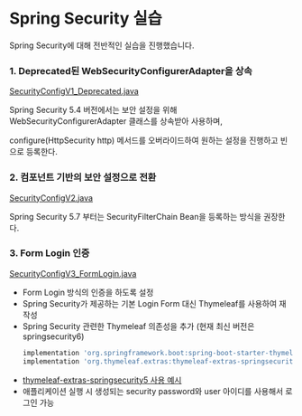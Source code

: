 # Spring Security 실습

Spring Security에 대해 전반적인 실습을 진행했습니다.

### 1. Deprecated된 WebSecurityConfigurerAdapter을 상속
[SecurityConfigV1_Deprecated.java](src/main/java/study/security/config/SecurityConfigV1_Deprecated.java)

Spring Security 5.4 버전에서는 보안 설정을 위해 WebSecurityConfigurerAdapter 클래스를 상속받아 사용하며, 

configure(HttpSecurity http) 메서드를 오버라이드하여 원하는 설정을 진행하고 빈으로 등록한다.

### 2. 컴포넌트 기반의 보안 설정으로 전환

[SecurityConfigV2.java](src/main/java/study/security/config/SecurityConfigV2.java)

Spring Security 5.7 부터는 SecurityFilterChain Bean을 등록하는 방식을 권장한다.

### 3. Form Login 인증

[SecurityConfigV3_FormLogin.java](src/main/java/study/security/config/SecurityConfigV3_FormLogin.java)

- Form Login 방식의 인증을 하도록 설정
- Spring Security가 제공하는 기본 Login Form 대신 Thymeleaf를 사용하여 재작성
- Spring Security 관련한 Thymeleaf 의존성을 추가 (현재 최신 버전은 springsecurity6)
    ```build.gradle
    implementation 'org.springframework.boot:spring-boot-starter-thymeleaf'
    implementation 'org.thymeleaf.extras:thymeleaf-extras-springsecurity5'
    ```
- [thymeleaf-extras-springsecurity5 사용 예시](src/main/resources/templates/layout/top.html)
- 애플리케이션 실행 시 생성되는 security password와 user 아이디를 사용해서 로그인 가능